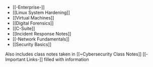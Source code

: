 - [[-Enterprise-]]
- [[Linux System Hardening]]
- [[Virtual Machines]]
- [[Digital Forensics]]
- [[C-Suite]]
- [[Incident Response Notes]]
- [[-Network Fundamentals]]
- [[Security Basics]] 

Also includes class notes taken in [[~Cybersecurity Class Notes]]
[[-Important Links-]] filled with information